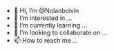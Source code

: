 - 👋 Hi, I’m @Nolanboivin
- 👀 I’m interested in ...
- 🌱 I’m currently learning ...
- 💞️ I’m looking to collaborate on ...
- 📫 How to reach me ...

<!---
Nolanboivin/Nolanboivin is a ✨ special ✨ repository because its `README.md` (this file) appears on your GitHub profile.
You can click the Preview link to take a look at your changes.
--->
